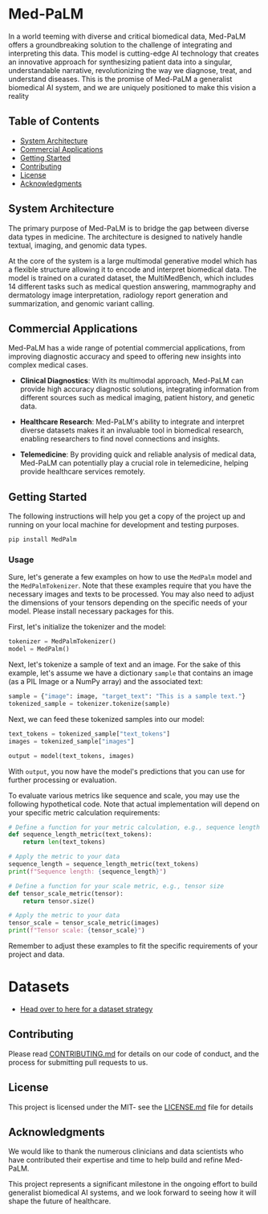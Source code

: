 # Med-PaLM

In a world teeming with diverse and critical biomedical data, Med-PaLM offers a groundbreaking solution to the challenge of integrating and interpreting this data. This model is cutting-edge AI technology that creates an innovative approach for synthesizing patient data into a singular, understandable narrative, revolutionizing the way we diagnose, treat, and understand diseases. This is the promise of Med-PaLM a generalist biomedical AI system, and we are uniquely positioned to make this vision a reality

## Table of Contents
- [System Architecture](#system-architecture)
- [Commercial Applications](#commercial-applications)
- [Getting Started](#getting-started)
- [Contributing](#contributing)
- [License](#license)
- [Acknowledgments](#acknowledgments)

## System Architecture

The primary purpose of Med-PaLM is to bridge the gap between diverse data types in medicine. The architecture is designed to natively handle textual, imaging, and genomic data types.

At the core of the system is a large multimodal generative model which has a flexible structure allowing it to encode and interpret biomedical data. The model is trained on a curated dataset, the MultiMedBench, which includes 14 different tasks such as medical question answering, mammography and dermatology image interpretation, radiology report generation and summarization, and genomic variant calling.

## Commercial Applications

Med-PaLM has a wide range of potential commercial applications, from improving diagnostic accuracy and speed to offering new insights into complex medical cases.

- **Clinical Diagnostics**: With its multimodal approach, Med-PaLM can provide high accuracy diagnostic solutions, integrating information from different sources such as medical imaging, patient history, and genetic data.

- **Healthcare Research**: Med-PaLM's ability to integrate and interpret diverse datasets makes it an invaluable tool in biomedical research, enabling researchers to find novel connections and insights.

- **Telemedicine**: By providing quick and reliable analysis of medical data, Med-PaLM can potentially play a crucial role in telemedicine, helping provide healthcare services remotely.

## Getting Started

The following instructions will help you get a copy of the project up and running on your local machine for development and testing purposes.

`pip install MedPalm`


### Usage

Sure, let's generate a few examples on how to use the `MedPalm` model and the `MedPalmTokenizer`. Note that these examples require that you have the necessary images and texts to be processed. You may also need to adjust the dimensions of your tensors depending on the specific needs of your model. Please install necessary packages for this.

First, let's initialize the tokenizer and the model:

```python
tokenizer = MedPalmTokenizer()
model = MedPalm()
```

Next, let's tokenize a sample of text and an image. For the sake of this example, let's assume we have a dictionary `sample` that contains an image (as a PIL Image or a NumPy array) and the associated text:

```python
sample = {"image": image, "target_text": "This is a sample text."}
tokenized_sample = tokenizer.tokenize(sample)
```

Next, we can feed these tokenized samples into our model:

```python
text_tokens = tokenized_sample["text_tokens"]
images = tokenized_sample["images"]

output = model(text_tokens, images)
```

With `output`, you now have the model's predictions that you can use for further processing or evaluation.

To evaluate various metrics like sequence and scale, you may use the following hypothetical code. Note that actual implementation will depend on your specific metric calculation requirements:

```python
# Define a function for your metric calculation, e.g., sequence length
def sequence_length_metric(text_tokens):
    return len(text_tokens)

# Apply the metric to your data
sequence_length = sequence_length_metric(text_tokens)
print(f"Sequence length: {sequence_length}")
```

```python
# Define a function for your scale metric, e.g., tensor size
def tensor_scale_metric(tensor):
    return tensor.size()

# Apply the metric to your data
tensor_scale = tensor_scale_metric(images)
print(f"Tensor scale: {tensor_scale}")
```

Remember to adjust these examples to fit the specific requirements of your project and data.

# Datasets
* [Head over to here for a dataset strategy](docs/DATASETS.md)
## Contributing

Please read [CONTRIBUTING.md](CONTRIBUTING.md) for details on our code of conduct, and the process for submitting pull requests to us.

## License

This project is licensed under the MIT- see the [LICENSE.md](LICENSE.md) file for details

## Acknowledgments

We would like to thank the numerous clinicians and data scientists who have contributed their expertise and time to help build and refine Med-PaLM.

This project represents a significant milestone in the ongoing effort to build generalist biomedical AI systems, and we look forward to seeing how it will shape the future of healthcare.